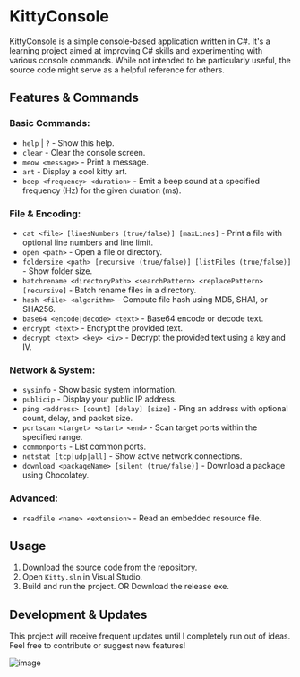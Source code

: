 # KittyConsole

KittyConsole is a simple console-based application written in C#. It's a learning project aimed at improving C# skills and experimenting with various console commands. While not intended to be particularly useful, the source code might serve as a helpful reference for others.

## Features & Commands

### Basic Commands:
- `help` | `?`                      - Show this help.
- `clear`                         - Clear the console screen.
- `meow <message>`                - Print a message.
- `art`                           - Display a cool kitty art.
- `beep <frequency> <duration>`   - Emit a beep sound at a specified frequency (Hz) for the given duration (ms).

### File & Encoding:
- `cat <file> [linesNumbers (true/false)] [maxLines]` - Print a file with optional line numbers and line limit.
- `open <path>`                   - Open a file or directory.
- `foldersize <path> [recursive (true/false)] [listFiles (true/false)]` - Show folder size.
- `batchrename <directoryPath> <searchPattern> <replacePattern> [recursive]` - Batch rename files in a directory.
- `hash <file> <algorithm>`       - Compute file hash using MD5, SHA1, or SHA256.
- `base64 <encode|decode> <text>` - Base64 encode or decode text.
- `encrypt <text>`                - Encrypt the provided text.
- `decrypt <text> <key> <iv>`     - Decrypt the provided text using a key and IV.

### Network & System:
- `sysinfo`                       - Show basic system information.
- `publicip`                      - Display your public IP address.
- `ping <address> [count] [delay] [size]` - Ping an address with optional count, delay, and packet size.
- `portscan <target> <start> <end>` - Scan target ports within the specified range.
- `commonports`                   - List common ports.
- `netstat [tcp|udp|all]`         - Show active network connections.
- `download <packageName> [silent (true/false)]` - Download a package using Chocolatey.

### Advanced:
- `readfile <name> <extension>`   - Read an embedded resource file.

## Usage
1. Download the source code from the repository.
2. Open `Kitty.sln` in Visual Studio.
3. Build and run the project.
OR
Download the release exe.

## Development & Updates
This project will receive frequent updates until I completely run out of ideas. Feel free to contribute or suggest new features!

![image](https://github.com/user-attachments/assets/3b78b93f-56a6-41bb-adbd-899c822a64e1)
